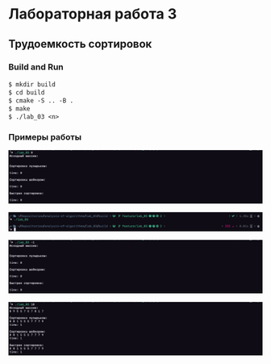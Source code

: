 # Лабораторная работа 3

## Трудоемкость сортировок

### Build and Run

```
$ mkdir build
$ cd build
$ cmake -S .. -B .
$ make
$ ./lab_03 <n>
```

### Примеры работы

![Пример1](../report/img/zero.png)

![Пример2](../report/img/zero_arg.png)

![Пример3](../report/img/less_zero.png)

![Пример4](../report/img/normal.png)

